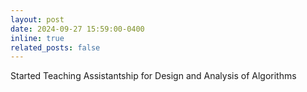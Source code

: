 ```yaml
---
layout: post
date: 2024-09-27 15:59:00-0400
inline: true
related_posts: false
---
```


Started Teaching Assistantship for Design and Analysis of Algorithms